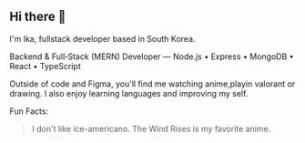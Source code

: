 ## Hi there 👋

 I'm Ika, fullstack developer based in South Korea.


Backend & Full‑Stack (MERN) Developer — Node.js • Express • MongoDB • React • TypeScript

Outside of code and Figma, you'll find me watching anime,playin valorant  or drawing. I also enjoy learning languages and improving my self.

Fun Facts:
> I don't like ice-americano.
> The Wind Rises is my favorite anime.
